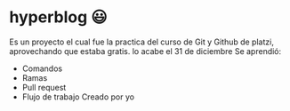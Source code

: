 # hyperblog :smiley: 
Es un proyecto el cual fue la practica del curso de Git y Github de platzi, aprovechando que estaba gratis. lo acabe el 31 de diciembre
Se aprendió:
- Comandos
- Ramas
- Pull request
- Flujo de trabajo
Creado por yo
